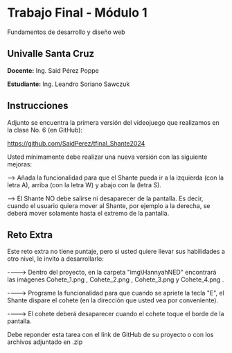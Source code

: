 # Trabajo Final - Módulo 1
Fundamentos de desarrollo y diseño web

## Univalle Santa Cruz

**Docente:** Ing. Said Pérez Poppe

**Estudiante:** Ing. Leandro Soriano Sawczuk

## Instrucciones

Adjunto se encuentra la primera versión del videojuego que realizamos en la clase No. 6 (en GitHub):

https://github.com/SaidPerez/tfinal_Shante2024

Usted mínimamente debe realizar una nueva versión con las siguiente mejoras:

--> Añada la funcionalidad para que el Shante pueda ir a la izquierda (con la letra A), arriba (con la letra W) y abajo con la (letra S).

--> El Shante NO debe salirse ni desaparecer de la pantalla. Es decir, cuando el usuario quiera mover al Shante, por ejemplo a la derecha, se deberá mover solamente hasta el extremo de la pantalla.

## Reto Extra

Este reto extra no tiene puntaje, pero si usted quiere llevar sus habilidades a otro nivel, le invito a desarrollarlo:

----> Dentro del proyecto, en la carpeta "img\HannyahNED" encontrará las imágenes Cohete_1.png , Cohete_2.png , Cohete_3.png y Cohete_4.png .

----> Programe la funcionalidad para que cuando se apriete la tecla "E", el Shante dispare el cohete (en la dirección que usted vea por conveniente).

----> El cohete deberá desaparecer cuando el cohete toque el borde de la pantalla.

Debe reponder esta tarea con el link de GitHub de su proyecto o con los archivos adjuntado en .zip